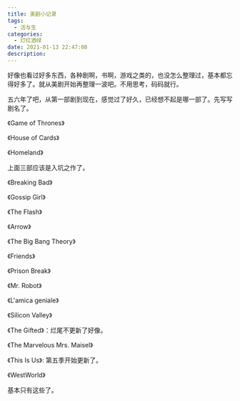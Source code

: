 ```yaml
---
title: 美剧小记录
tags:
  - 活与生
categories:
  - 灯红酒绿
date: 2021-01-13 22:47:08
description:
---
```


  好像也看过好多东西，各种剧啊，书啊，游戏之类的，也没怎么整理过，基本都忘得好多了。就从美剧开始再整理一波吧。不用思考，码码就行。

  五六年了吧，从第一部剧到现在，感觉过了好久，已经想不起是哪一部了。先写写剧名了。

  

 <!-- more -->

《Game of Thrones》

《House of Cards》

《Homeland》

 上面三部应该是入坑之作了。

 《Breaking Bad》

 《Gossip Girl》

 《The Flash》

 《Arrow》

 《The Big Bang Theory》

《Friends》

《Prison Break》

《Mr. Robot》

《L'amica geniale》

《Silicon Valley》

《The Gifted》：烂尾不更新了好像。

《The Marvelous Mrs. Maisel》

《This Is Us》: 第五季开始更新了。

《WestWorld》

 基本只有这些了。

  





